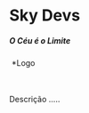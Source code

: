 <h1>Sky Devs</h1>
<h5>O Céu é o Limite</h5>
<img src="">
<label>*Logo</label>
<br>
<br>
<br>
<p>Descrição .....</p>
